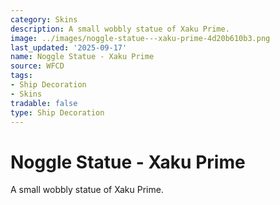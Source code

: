 ```yaml
---
category: Skins
description: A small wobbly statue of Xaku Prime.
image: ../images/noggle-statue---xaku-prime-4d20b610b3.png
last_updated: '2025-09-17'
name: Noggle Statue - Xaku Prime
source: WFCD
tags:
- Ship Decoration
- Skins
tradable: false
type: Ship Decoration
---
```


# Noggle Statue - Xaku Prime

A small wobbly statue of Xaku Prime.

